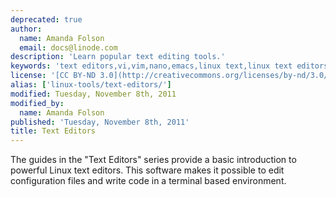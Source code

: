```yaml
---
deprecated: true
author:
  name: Amanda Folson
  email: docs@linode.com
description: 'Learn popular text editing tools.'
keywords: 'text editors,vi,vim,nano,emacs,linux text,linux text editors'
license: '[CC BY-ND 3.0](http://creativecommons.org/licenses/by-nd/3.0/us/)'
alias: ['linux-tools/text-editors/']
modified: Tuesday, November 8th, 2011
modified_by:
  name: Amanda Folson
published: 'Tuesday, November 8th, 2011'
title: Text Editors
---
```


The guides in the "Text Editors" series provide a basic introduction to powerful Linux text editors. This software makes it possible to edit configuration files and write code in a terminal based environment.
